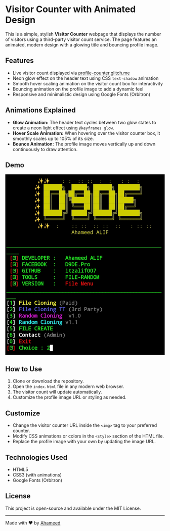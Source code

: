 # Visitor Counter with Animated Design

This is a simple, stylish **Visitor Counter** webpage that displays the number of visitors using a third-party visitor count service. The page features an animated, modern design with a glowing title and bouncing profile image.

## Features

- Live visitor count displayed via [profile-counter.glitch.me](https://profile-counter.glitch.me)
- Neon glow effect on the header text using CSS `text-shadow` animation
- Smooth hover scaling animation on the visitor count box for interactivity
- Bouncing animation on the profile image to add a dynamic feel
- Responsive and minimalistic design using Google Fonts (Orbitron)

## Animations Explained

- **Glow Animation:** The header text cycles between two glow states to create a neon light effect using `@keyframes glow`.
- **Hover Scale Animation:** When hovering over the visitor counter box, it smoothly scales up to 105% of its size.
- **Bounce Animation:** The profile image moves vertically up and down continuously to draw attention.

## Demo

![Demo Screenshot](https://github.com/itzalif007/virus/blob/ab1a72fd14e6e32f8eefd9ab9e270103030d71eb/IMG_20230723_154212.jpg?raw=true)

## How to Use

1. Clone or download the repository.
2. Open the `index.html` file in any modern web browser.
3. The visitor count will update automatically.
4. Customize the profile image URL or styling as needed.

## Customize

- Change the visitor counter URL inside the `<img>` tag to your preferred counter.
- Modify CSS animations or colors in the `<style>` section of the HTML file.
- Replace the profile image with your own by updating the image URL.

## Technologies Used

- HTML5
- CSS3 (with animations)
- Google Fonts (Orbitron)

## License

This project is open-source and available under the MIT License.

---

Made with ❤️ by [Ahameed](https://github.com/Ahameedx07)
